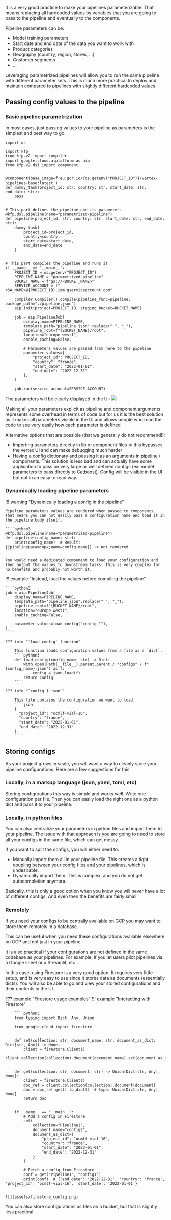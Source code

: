 It is a very good practice to make your pipelines parameterizable. That means replacing all hardcoded values by variables that you are going to pass to the pipeline and eventually to the components.

Pipeline parameters can be:

- Model training parameters
- Start date and end date of the data you want to work with
- Product categories
- Geography (country, region, stores, ...)
- Customer segments
- ...

Leveraging parametrized pipelines will allow you to run the same pipeline with different parameter sets. This is much more practical to deploy and maintain compared to pipelines with slightly different hardcoded values.

## Passing config values to the pipeline

### Basic pipeline parametrization
In most cases, just passing values to your pipeline as parameters is the simplest and best way to go.

````python3
import os

import kfp
from kfp.v2 import compiler
import google.cloud.aiplatform as aip
from kfp.v2.dsl import component


@component(base_image=f'eu.gcr.io/{os.getenv("PROJECT_ID")}/vertex-pipelines-base:latest')
def dummy_task(project_id: str, country: str, start_date: str, end_date: str):
    pass


# This part defines the pipeline and its parameters
@kfp.dsl.pipeline(name="parametrized-pipeline")
def pipeline(project_id: str, country: str, start_date: str, end_date: str):
    dummy_task(
        project_id=project_id,
        country=country,
        start_date=start_date,
        end_date=end_date
    )


# This part compiles the pipeline and runs it
if __name__ == '__main__':
    PROJECT_ID = os.getenv("PROJECT_ID")
    PIPELINE_NAME = "parametrized-pipeline"
    BUCKET_NAME = f"gs://<BUCKET_NAME>"
    SERVICE_ACCOUNT = f"<SA_NAME>@{PROJECT_ID}.iam.gserviceaccount.com"
    
    compiler.Compiler().compile(pipeline_func=pipeline, package_path="./pipeline.json")
    aip.init(project=PROJECT_ID, staging_bucket=BUCKET_NAME)

    job = aip.PipelineJob(
        display_name=PIPELINE_NAME,
        template_path="pipeline.json".replace(" ", "_"),
        pipeline_root=f"{BUCKET_NAME}/root",
        location="europe-west1",
        enable_caching=False,
        
        # Parameters values are passed from here to the pipeline
        parameter_values={
            "project_id": PROJECT_ID,
            "country": "france",
            "start_date": "2022-01-01",
            "end_date": "2022-12-31"
        },
    )

    job.run(service_account=SERVICE_ACCOUNT)
````

The parameters will be clearly displayed in the UI:
![](assets/parametrized_pipeline.png)

Making all your parameters explicit as pipeline and component arguments represents some overhead in terms of code
but for us it is the best solution as it makes all parameters visible in the UI and allows people who read the code to see very easily how each parameter is defined

Alternative options that are possible (that we generally do not recommend!): 
- Importing parameters directly in lib or component files => this bypasses the vertex UI and can make debugging much harder
- Having a config dictionary and passing it as an arguments in pipeline / components. This solution is less bad and can actually have some application to pass on very large or well defined configs (ex: model parameters to pass directly to Catboost). Config will be visible in the UI but not in an easy to read way.  



### Dynamically loading pipeline parameters

!!! warning "Dynamically loading a config in the pipeline"

    Pipeline parameters values are rendered when passed to components. That means you can not easily pass a configuration name and load it in the pipeline body itself.
    
    ````python3
    @kfp.dsl.pipeline(name="parametrized-pipeline")
    def pipeline(config_name: str):
        print(config_name)  # Result: {{pipelineparam:op=;name=config_name}} -> not rendered
    ````

    You would need a dedicated component to load your configuration and then output the values to downstream tasks. This is very complex for no benefits and probably not worth it.

!!! example "Instead, load the values before compiling the pipeline"

    ````python3
    job = aip.PipelineJob(
        display_name=PIPELINE_NAME,
        template_path="pipeline.json".replace(" ", "_"),
        pipeline_root=f"{BUCKET_NAME}/root",
        location="europe-west1",
        enable_caching=False,

        parameter_values=load_config("config_1"),
    )
    ````

    ??? info "`load_config` function"

        This function loads configuration values from a file as a `dict`.
        ````python3
        def load_config(config_name: str) -> Dict:
            with open(Path(__file__).parent.parent / "configs" / f"{config_name}.json") as f:
                config = json.load(f)
            return config
        ````

    ??? info "`config_1.json`"
        
        This file contains the configuration we want to load.
        ````json
        {
          "project_id": "ocmlf-vial-16",
          "country": "france",
          "start_date": "2022-01-01",
          "end_date": "2022-12-31"
        }
        ````

## Storing configs

As your project grows in scale, you will want a way to cleanly store your pipeline configurations. Here are a few suggestions for this

### Locally, in a markup language (json, yaml, toml, etc)

Storing configurations this way is simple and works well. Write one configuration per file. Then you can easily load the right one as a python dict and pass it to your pipeline.


### Locally, in python files

You can also centralize your parameters in python files and import them to your pipeline. The issue with that approach is you are going to need to store all your configs in the same file, which can get messy. 

If you want to split the configs, you will either need to: 

- Manually import them all in your pipeline file. This creates a tight coupling between your config files and your pipelines, which is undesirable.
- Dynamically import them. This is complex, and you do not get autocompletion anymore.

Basically, this is only a good option when you know you will never have a lot of different configs. And even then the benefits are fairly small.

### Remotely

If you need your configs to be centrally available on GCP you may want to store them remotely in a database. 

This can be useful when you need these configurations available elsewhere on GCP and not just in your pipeline. 

It is also practical if your configurations are not defined in the same codebase as your pipelines. For example, if you let users pilot pipelines via a Google sheet or a Streamlit, etc...

In this case, using Firestore is a very good option. It requires very little setup, and is very easy to use since it stores data as documents (essentially dicts). You will also be able to go and view your stored configurations and their contents in the UI.

??? example "Firestore usage examples"
    !!! example "Interacting with Firestore"

        ````python3
        from typing import Dict, Any, Union
        
        from google.cloud import firestore
        
        
        def set(collection: str, document_name: str, document_as_dict: Dict[str, Any]) -> None:
            client = firestore.Client()
            client.collection(collection).document(document_name).set(document_as_dict)
        

        def get(collection: str, document: str) -> Union[Dict[str, Any], None]:
            client = firestore.Client()
            doc_ref = client.collection(collection).document(document)
            doc = doc_ref.get().to_dict()  # type: Union[Dict[str, Any], None]
            return doc
        

        if __name__ == '__main__':
            # Add a config in Firestore
            set(
                collection="Pipeline1",
                document_name="config2",
                document_as_dict={
                    "project_id": "ocmlf-vial-16",
                    "country": "france",
                    "start_date": "2022-01-01",
                    "end_date": "2022-12-31"
                }
            )
            
            # Fetch a config from Firestore
            conf = get("Pipeline1", "config1")
            print(conf)  # {'end_date': '2022-12-31', 'country': 'france', 'project_id': 'ocmlf-vial-16', 'start_date': '2022-01-01'}
        ````

    ![](assets/firestore_config.png)

You can also store configurations as files on a bucket, but that is slightly less practical.